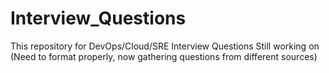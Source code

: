 # Interview_Questions
This repository for DevOps/Cloud/SRE Interview Questions
Still working on (Need to format properly, now gathering questions from different sources)
